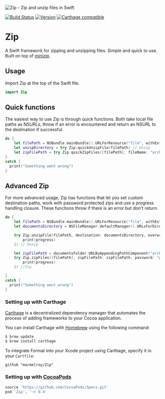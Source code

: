 ![Zip - Zip and unzip files in Swift](https://cloud.githubusercontent.com/assets/889949/12374908/252373d0-bcac-11e5-8ece-6933aeae8222.png)

[![Build Status](https://travis-ci.org/marmelroy/Zip.svg?branch=master)](https://travis-ci.org/marmelroy/Zip) [![Version](http://img.shields.io/cocoapods/v/Zip.svg)](http://cocoapods.org/?q=Zip)
[![Carthage compatible](https://img.shields.io/badge/Carthage-compatible-4BC51D.svg?style=flat)](https://github.com/Carthage/Carthage)

# Zip
A Swift framework for zipping and unzipping files. Simple and quick to use. Built on top of [minizip](https://github.com/nmoinvaz/minizip).

## Usage

Import Zip at the top of the Swift file.

```swift
import Zip
```

## Quick functions

The easiest way to use Zip is through quick functions. Both take local file paths as NSURLs, throw if an error is encountered and return an NSURL to the destination if successful.
```swift
do {
    let filePath = NSBundle.mainBundle().URLForResource("file", withExtension: "zip")!
    let unzipDirectory = try Zip.quickUnzipFile(filePath) // Unzip
    let zipFilePath = try Zip.quickZipFiles([filePath], fileName: "archive") // Zip
}
catch {
  print("Something went wrong")
}
```

## Advanced Zip

For more advanced usage, Zip has functions that let you set custom  destination paths, work with password protected zips and use a progress handling closure. These functions throw if there is an error but don't return.
```swift
do {
    let filePath = NSBundle.mainBundle().URLForResource("file", withExtension: "zip")!
    let documentsDirectory = NSFileManager.defaultManager().URLsForDirectory(.DocumentDirectory, inDomains: .UserDomainMask)[0] as NSURL

    try Zip.unzipFile(filePath, destination: documentsDirectory, overwrite: true, password: "password", progress: { (progress) -> () in
        print(progress)
    }) // Unzip

    let zipFilePath = documentsFolder.URLByAppendingPathComponent("archive.zip")
    try Zip.zipFiles([filePath], zipFilePath: zipFilePath, password: "password", progress: { (progress) -> () in
        print(progress)
    }) //Zip

}
catch {
  print("Something went wrong")
}
```


### Setting up with Carthage

[Carthage](https://github.com/Carthage/Carthage) is a decentralized dependency manager that automates the process of adding frameworks to your Cocoa application.

You can install Carthage with [Homebrew](http://brew.sh/) using the following command:

```bash
$ brew update
$ brew install carthage
```

To integrate Format into your Xcode project using Carthage, specify it in your `Cartfile`:

```ogdl
github "marmelroy/Zip"
```

### Setting up with [CocoaPods](http://cocoapods.org/?q=Zip)
```ruby
source 'https://github.com/CocoaPods/Specs.git'
pod 'Zip', '~> 0.4'
```

